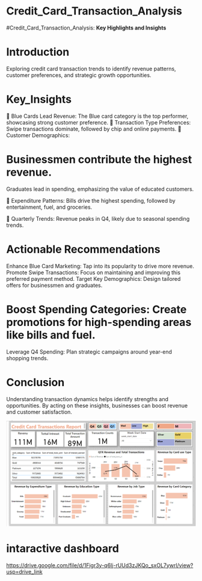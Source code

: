 # Credit_Card_Transaction_Analysis
#Credit_Card_Transaction_Analysis: 
**Key Highlights and Insights**

#  Introduction 
 Exploring credit card transaction trends to identify revenue patterns, customer preferences, and strategic growth opportunities.
 
#  Key_Insights 
 🔹 Blue Cards Lead Revenue:
 The Blue card category is the top performer, showcasing strong customer preference.
🔹 Transaction Type Preferences:
 Swipe transactions dominate, followed by chip and online payments.
🔹 Customer Demographics:

#  Businessmen contribute the highest revenue.
Graduates lead in spending, emphasizing the value of educated customers.

🔹 Expenditure Patterns:
Bills drive the highest spending, followed by entertainment, fuel, and groceries.

🔹 Quarterly Trends:
 Revenue peaks in Q4, likely due to seasonal spending trends.
#  Actionable Recommendations 
Enhance Blue Card Marketing: Tap into its popularity to drive more revenue.
Promote Swipe Transactions: Focus on maintaining and improving this preferred payment method.
Target Key Demographics: Design tailored offers for businessmen and graduates.

#  Boost Spending Categories: Create promotions for high-spending areas like bills and fuel.
Leverage Q4 Spending: Plan strategic campaigns around year-end shopping trends.

#  Conclusion 
Understanding transaction dynamics helps identify strengths and opportunities. By acting on these insights, businesses can boost revenue and customer satisfaction.

![Alt Text](https://github.com/AFZALSUNSHINE/Credit_Card_Transaction_Analysis/blob/main/CCT%20-Screenshot%202024-11-29%20131514.png "Optional Title")

# intaractive dashboard 
https://drive.google.com/file/d/1Figr3y-q6Ij-rUUd3zJKQo_sxOL7ywrl/view?usp=drive_link


